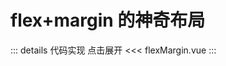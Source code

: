 <script setup>
import flexMargin from "./flexMargin.vue"
</script>

# flex+margin 的神奇布局

<flexMargin></flexMargin>

::: details 代码实现 点击展开
<<< flexMargin.vue
:::
